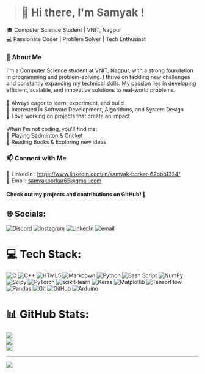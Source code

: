 > # 👋  Hi there, I'm Samyak !
🎓 Computer Science Student | VNIT, Nagpur<br>💻 Passionate Coder | Problem Solver | Tech Enthusiast
 ### 🚀 About Me
I'm a Computer Science student at VNIT, Nagpur, with a strong foundation in programming and problem-solving. I thrive on tackling new challenges and constantly expanding my technical skills. My passion lies in developing efficient, scalable, and innovative solutions to real-world problems.
<br><br>🔹 Always eager to learn, experiment, and build<br>
🔹 Interested in Software Development, Algorithms, and System Design
<br>🔹 Love working on projects that create an impact<br><br>When I'm not coding, you'll find me:<br>🏸 Playing Badminton & Cricket<br>📖 Reading Books & Exploring new ideas
### 📫 Connect with Me
💼 LinkedIn : https://www.linkedin.com/in/samyak-borkar-62bbb1324/<br>
📩 Email: samyakborkar65@gmail.com<br>
#### Check out my projects and contributions on GitHub! 🚀

## 🌐 Socials:
[![Discord](https://img.shields.io/badge/Discord-%237289DA.svg?logo=discord&logoColor=white)](https://discord.gg/samyak01779) [![Instagram](https://img.shields.io/badge/Instagram-%23E4405F.svg?logo=Instagram&logoColor=white)](https://instagram.com/samyak_787) [![LinkedIn](https://img.shields.io/badge/LinkedIn-%230077B5.svg?logo=linkedin&logoColor=white)](https://www.linkedin.com/in/samyak-borkar-62bbb1324/) [![email](https://img.shields.io/badge/Email-D14836?logo=gmail&logoColor=white)](mailto:samyakborkar65@gmail.com) 

# 💻 Tech Stack:
![C](https://img.shields.io/badge/c-%2300599C.svg?style=flat&logo=c&logoColor=white) ![C++](https://img.shields.io/badge/c++-%2300599C.svg?style=flat&logo=c%2B%2B&logoColor=white) ![HTML5](https://img.shields.io/badge/html5-%23E34F26.svg?style=flat&logo=html5&logoColor=white) ![Markdown](https://img.shields.io/badge/markdown-%23000000.svg?style=flat&logo=markdown&logoColor=white) ![Python](https://img.shields.io/badge/python-3670A0?style=flat&logo=python&logoColor=ffdd54) ![Bash Script](https://img.shields.io/badge/bash_script-%23121011.svg?style=flat&logo=gnu-bash&logoColor=white) ![NumPy](https://img.shields.io/badge/numpy-%23013243.svg?style=flat&logo=numpy&logoColor=white) ![Scipy](https://img.shields.io/badge/SciPy-%230C55A5.svg?style=flat&logo=scipy&logoColor=%white) ![PyTorch](https://img.shields.io/badge/PyTorch-%23EE4C2C.svg?style=flat&logo=PyTorch&logoColor=white) ![scikit-learn](https://img.shields.io/badge/scikit--learn-%23F7931E.svg?style=flat&logo=scikit-learn&logoColor=white) ![Keras](https://img.shields.io/badge/Keras-%23D00000.svg?style=flat&logo=Keras&logoColor=white) ![Matplotlib](https://img.shields.io/badge/Matplotlib-%23ffffff.svg?style=flat&logo=Matplotlib&logoColor=black) ![TensorFlow](https://img.shields.io/badge/TensorFlow-%23FF6F00.svg?style=flat&logo=TensorFlow&logoColor=white) ![Pandas](https://img.shields.io/badge/pandas-%23150458.svg?style=flat&logo=pandas&logoColor=white) ![Git](https://img.shields.io/badge/git-%23F05033.svg?style=flat&logo=git&logoColor=white) ![GitHub](https://img.shields.io/badge/github-%23121011.svg?style=flat&logo=github&logoColor=white) ![Arduino](https://img.shields.io/badge/-Arduino-00979D?style=flat&logo=Arduino&logoColor=white)
# 📊 GitHub Stats:
![](https://github-readme-stats.vercel.app/api?username=Samyak-777&theme=dark&hide_border=false&include_all_commits=true&count_private=true)<br/>
![](https://github-readme-streak-stats.herokuapp.com/?user=Samyak-777&theme=dark&hide_border=false)<br/>
![](https://github-readme-stats.vercel.app/api/top-langs/?username=Samyak-777&theme=dark&hide_border=false&include_all_commits=true&count_private=true&layout=compact)

---
[![](https://visitcount.itsvg.in/api?id=Samyak-777&icon=2&color=2)](https://visitcount.itsvg.in)

<!-- Proudly created with GPRM ( https://gprm.itsvg.in ) -->
